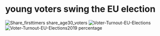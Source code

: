 # young voters swing the EU election 
![Share_firsttimers share_age30_voters](https://user-images.githubusercontent.com/82277577/123227636-d456f500-d4e5-11eb-9a52-daebc0c8df72.png)
![Voter-Turnout-EU-Elections](https://user-images.githubusercontent.com/82277577/123227655-d91ba900-d4e5-11eb-8888-ffaa59364138.png)
![Voter-Turnout-EU-Elections2019 percentage](https://user-images.githubusercontent.com/82277577/123227792-fb152b80-d4e5-11eb-8dea-9a3f0c63bac0.png)
